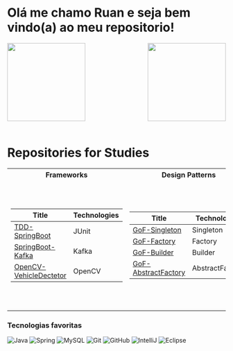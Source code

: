 # Olá me chamo Ruan e seja bem vindo(a) ao meu repositorio!

<div>
  <img  height="180em" src="https://github-readme-stats.vercel.app/api?username=Ruank07&show_icons=true&theme=midnight-purple&include_all_commits=true&count_private=true"/>
  <img align="right" height="180em" src="https://github-readme-stats.vercel.app/api/top-langs/?username=Ruank07&layout=compact&langs_count=16&theme=midnight-purple"/>
</div>
<br>

# Repositories for Studies

<table>
    <tr><th> Frameworks </th><th>Design Patterns</th><th>Apache Camel</th></tr>
<tr><td>
  
|Title | Technologies|
|--|--|
| [TDD-SpringBoot](https://github.com/RuanK07/TDD-SpringBoot) | JUnit |
| [SpringBoot-Kafka](https://github.com/RuanK07/SpringBoot-Kafka) | Kafka |
| [OpenCV-VehicleDectetor](https://github.com/RuanK07/OpenCV-VehicleDectetor) | OpenCV |

</td><td>

|Title | Technologies|
|--|--|
| [GoF-Singleton](https://github.com/RuanK07/GoF-Singleton) | Singleton |
| [GoF-Factory](https://github.com/RuanK07/GoF-Factory) | Factory |
| [GoF-Builder](https://github.com/RuanK07/GoF-Builder) | Builder |
| [GoF-AbstractFactory](https://github.com/RuanK07/GoF-AbstractFactory) | AbstractFactory |

</td><td>

|Title | Technologies|
|--|--|
| [Apache_Camel-File](https://github.com/RuanK07/Apache_Camel-File) | File |
| [Apache_Camel-FileWatch](https://github.com/RuanK07/Apache_Camel-FileWatch) | FileWatch |
| [Apache_Camel-Direct](https://github.com/RuanK07/Apache_Camel-Direct) | Direct |
| [Apache_Camel-Timer](https://github.com/RuanK07/Apache_Camel-Timer) | Timer |
| [Apache_Camel-Debezium](https://github.com/RuanK07/Apache_Camel-Debezium) | Debezium |

</td></tr> </table>
   

### Tecnologias favoritas
![Java](https://img.shields.io/badge/-Java-007396?style=flat-square&logo=java)
![Spring](https://img.shields.io/badge/-Spring-6DB33F?style=flat-square&logo=spring&logoColor=white)
![MySQL](https://img.shields.io/badge/-MySQL-4479A1?style=flat-square&logo=mysql&logoColor=white)
![Git](https://img.shields.io/badge/-Git-black?style=flat-square&logo=git)
![GitHub](https://img.shields.io/badge/-GitHub-181717?style=flat-square&logo=github)
![IntelliJ](https://img.shields.io/badge/-IntelliJ%20IDEA-black?style=flat-square&logo=intellij-idea&logoColor=white)
![Eclipse](https://img.shields.io/badge/-Eclipse-2C2255?style=flat-square&logo=eclipse&logoColor=white)
